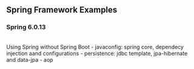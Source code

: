## Spring Framework Examples
### Spring 6.0.13
<br/>
Using Spring without Spring Boot
- javaconfig: spring core, dependecy injection aand configurations
- persistence: jdbc template, jpa-hibernate and data-jpa
- aop
<br/>

